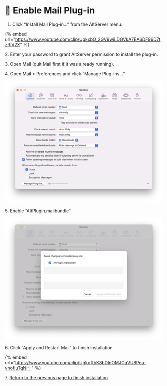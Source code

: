 # 📩 Enable Mail Plug-in

1. Click “Install Mail Plug-in...” from the AltServer menu.

{% embed url="https://www.youtube.com/clip/UgkxbO_2GV9wiLDGVkA7EA6DF96D7tzRfd2X" %}

2\. Enter your password to grant AltServer permission to install the plug-in.

3\. Open Mail (quit Mail first if it was already running).

4\. Open Mail > Preferences and click “Manage Plug-ins...”

![](<../../.gitbook/assets/Mail Plug-In (1).png>)

5\. Enable “AltPlugin.mailbundle”

![](<../../.gitbook/assets/Alt Plug-In.png>)

6\. Click “Apply and Restart Mail” to finish installation.

{% embed url="https://www.youtube.com/clip/UgkxTtbK8bDInOMJCqVU8Pea-vhofIuTqNH-" %}

7\.  [Return to the previous page to finish installation](./)
